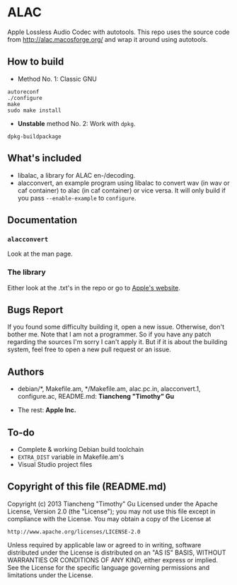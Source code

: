 ALAC
====

Apple Lossless Audio Codec with autotools. This repo uses the source
code from http://alac.macosforge.org/ and wrap it around using
autotools.

## How to build

* Method No. 1: Classic GNU

```
autoreconf
./configure
make
sudo make install
```

* **Unstable** method No. 2: Work with `dpkg`.

```
dpkg-buildpackage
```

## What's included

* libalac, a library for ALAC en-/decoding.
* alacconvert, an example program using libalac to convert wav (in wav
or caf container) to alac (in caf container) or vice versa. It will only
build if you pass `--enable-example` to `configure`.

## Documentation
### `alacconvert`
Look at the man page.

### The library
Either look at the .txt's in the repo or go to 
[Apple's website](http://alac.macosforge.org/).

## Bugs Report

If you found some difficulty building it, open a new issue. Otherwise,
don't bother me. Note that I am not a programmer. So if you have any
patch regarding the sources I'm sorry I can't apply it. But if it is
about the building system, feel free to open a new  pull request or
an issue.

## Authors

* debian/&#42;, Makefile.am, &#42;/Makefile.am, alac.pc.in,
alacconvert.1, configure.ac, README.md:
**Tiancheng "Timothy" Gu**

* The rest: **Apple Inc.**

## To-do

* Complete & working Debian build toolchain
* `EXTRA_DIST` variable in Makefile.am's
* Visual Studio project files

## Copyright of this file (README.md)

Copyright (c) 2013 Tiancheng "Timothy" Gu
Licensed under the Apache License, Version 2.0 (the "License");
you may not use this file except in compliance with the License.
You may obtain a copy of the License at

    http://www.apache.org/licenses/LICENSE-2.0

Unless required by applicable law or agreed to in writing, software
distributed under the License is distributed on an "AS IS" BASIS,
WITHOUT WARRANTIES OR CONDITIONS OF ANY KIND, either express or implied.
See the License for the specific language governing permissions and
limitations under the License.
